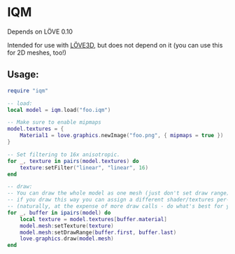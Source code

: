 # IQM

Depends on LÖVE 0.10

Intended for use with [LÖVE3D](https://github.com/excessive/love3d), but does not depend on it (you can use this for 2D meshes, too!)

## Usage:
```lua
require "iqm"

-- load:
local model = iqm.load("foo.iqm")

-- Make sure to enable mipmaps
model.textures = {
	Material1 = love.graphics.newImage("foo.png", { mipmaps = true })
}

-- Set filtering to 16x anisotropic.
for _, texture in pairs(model.textures) do
	texture:setFilter("linear", "linear", 16)
end

-- draw:
-- You can draw the whole model as one mesh (just don't set draw range), but
-- if you draw this way you can assign a different shader/textures per-mesh.
-- (naturally, at the expense of more draw calls - do what's best for you)
for _, buffer in ipairs(model) do
	local texture = model.textures[buffer.material]
	model.mesh:setTexture(texture)
	model.mesh:setDrawRange(buffer.first, buffer.last)
	love.graphics.draw(model.mesh)
end
```

